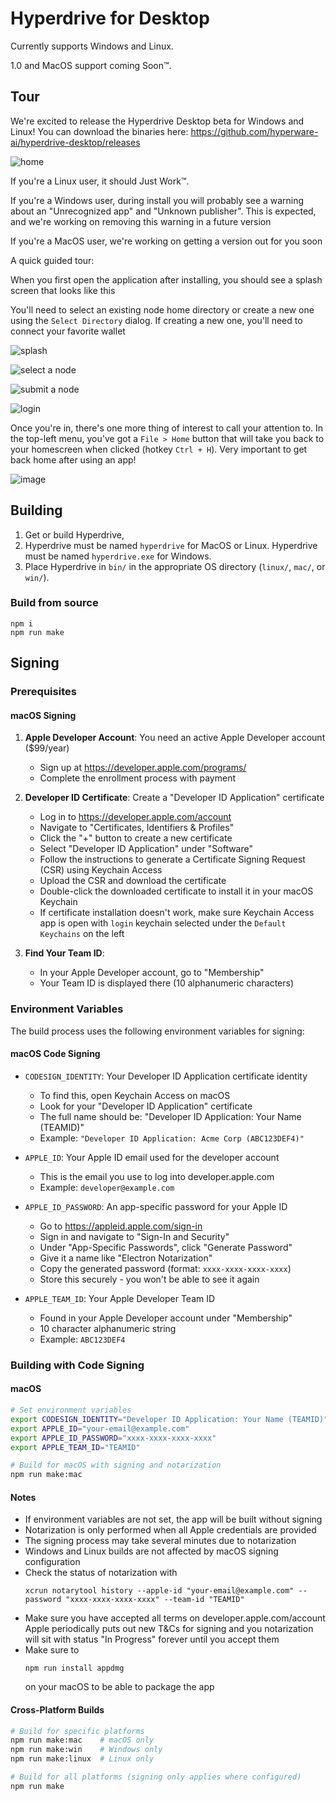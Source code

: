 # Hyperdrive for Desktop

Currently supports Windows and Linux.

1.0 and MacOS support coming Soon™.

## Tour

We're excited to release the Hyperdrive Desktop beta for Windows and Linux!
You can download the binaries here: https://github.com/hyperware-ai/hyperdrive-desktop/releases

![home](https://github.com/user-attachments/assets/870ec4c0-a562-45ff-905a-a5beca18e08f)

If you're a Linux user, it should Just Work™.

If you're a Windows user, during install you will probably see a warning about an "Unrecognized app" and "Unknown publisher".
This is expected, and we're working on removing this warning in a future version

If you're a MacOS user, we're working on getting a version out for you soon

A quick guided tour:

When you first open the application after installing, you should see a splash screen that looks like this

You'll need to select an existing node home directory or create a new one using the `Select Directory` dialog. If creating a new one, you'll need to connect your favorite wallet

![splash](https://github.com/user-attachments/assets/40fcdefb-7fb4-4333-91a3-cafc35874046)

![select a node](https://github.com/user-attachments/assets/647e379e-9dca-4ca0-bed4-2ff00137786d)

![submit a node](https://github.com/user-attachments/assets/cc175130-fd12-4106-bb1b-2fc65fd289a2)

![login](https://github.com/user-attachments/assets/45690daa-5a32-4ece-9720-f4d87522130c)

Once you're in, there's one more thing of interest to call your attention to.
In the top-left menu, you've got a `File > Home` button that will take you back to your homescreen when clicked (hotkey `Ctrl + H`).
Very important to get back home after using an app!

![image](https://github.com/user-attachments/assets/faa9a8b5-6196-4cb7-9b58-ddc56793b193)

## Building

1. Get or build Hyperdrive,
2. Hyperdrive must be named `hyperdrive` for MacOS or Linux.
   Hyperdrive must be named `hyperdrive.exe` for Windows.
3. Place Hyperdrive in `bin/` in the appropriate OS directory (`linux/`, `mac/`, or `win/`).

### Build from source

```
npm i
npm run make
```

## Signing

### Prerequisites

#### macOS Signing

1. **Apple Developer Account**: You need an active Apple Developer account ($99/year)
   - Sign up at https://developer.apple.com/programs/
   - Complete the enrollment process with payment

2. **Developer ID Certificate**: Create a "Developer ID Application" certificate
   - Log in to https://developer.apple.com/account
   - Navigate to "Certificates, Identifiers & Profiles"
   - Click the "+" button to create a new certificate
   - Select "Developer ID Application" under "Software"
   - Follow the instructions to generate a Certificate Signing Request (CSR) using Keychain Access
   - Upload the CSR and download the certificate
   - Double-click the downloaded certificate to install it in your macOS Keychain
   - If certificate installation doesn't work, make sure Keychain Access app is open with `login` keychain selected under the `Default Keychains` on the left

3. **Find Your Team ID**:
   - In your Apple Developer account, go to "Membership"
   - Your Team ID is displayed there (10 alphanumeric characters)

### Environment Variables

The build process uses the following environment variables for signing:

#### macOS Code Signing

- `CODESIGN_IDENTITY`: Your Developer ID Application certificate identity
  - To find this, open Keychain Access on macOS
  - Look for your "Developer ID Application" certificate
  - The full name should be: "Developer ID Application: Your Name (TEAMID)"
  - Example: `"Developer ID Application: Acme Corp (ABC123DEF4)"`

- `APPLE_ID`: Your Apple ID email used for the developer account
  - This is the email you use to log into developer.apple.com
  - Example: `developer@example.com`

- `APPLE_ID_PASSWORD`: An app-specific password for your Apple ID
  - Go to https://appleid.apple.com/sign-in
  - Sign in and navigate to "Sign-In and Security"
  - Under "App-Specific Passwords", click "Generate Password"
  - Give it a name like "Electron Notarization"
  - Copy the generated password (format: `xxxx-xxxx-xxxx-xxxx`)
  - Store this securely - you won't be able to see it again

- `APPLE_TEAM_ID`: Your Apple Developer Team ID
  - Found in your Apple Developer account under "Membership"
  - 10 character alphanumeric string
  - Example: `ABC123DEF4`

### Building with Code Signing

#### macOS

```bash
# Set environment variables
export CODESIGN_IDENTITY="Developer ID Application: Your Name (TEAMID)"
export APPLE_ID="your-email@example.com"
export APPLE_ID_PASSWORD="xxxx-xxxx-xxxx-xxxx"
export APPLE_TEAM_ID="TEAMID"

# Build for macOS with signing and notarization
npm run make:mac
```

#### Notes

- If environment variables are not set, the app will be built without signing
- Notarization is only performed when all Apple credentials are provided
- The signing process may take several minutes due to notarization
- Windows and Linux builds are not affected by macOS signing configuration
- Check the status of notarization with
  ```
  xcrun notarytool history --apple-id "your-email@example.com" --password "xxxx-xxxx-xxxx-xxxx" --team-id "TEAMID"
  ```
- Make sure you have accepted all terms on developer.apple.com/account
  Apple periodically puts out new T&Cs for signing and you notarization will sit with status "In Progress" forever until you accept them
- Make sure to
  ```
  npm run install appdmg
  ```
  on your macOS to be able to package the app

#### Cross-Platform Builds

```bash
# Build for specific platforms
npm run make:mac    # macOS only
npm run make:win    # Windows only
npm run make:linux  # Linux only

# Build for all platforms (signing only applies where configured)
npm run make
```
